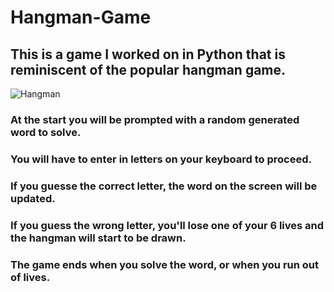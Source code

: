 # Hangman-Game


## This is a game I worked on in Python that is reminiscent of the popular hangman game.


![Hangman](https://github.com/Epicskylegend/Hangman-Game/assets/85533331/213f112c-a3b8-4aee-8d96-a4b8d3a44537)


### At the start you will be prompted with a random generated word to solve.
### You will have to enter in letters on your keyboard to proceed.
### If you guesse the correct letter, the word on the screen will be updated.
### If you guess the wrong letter, you'll lose one of your 6 lives and the hangman will start to be drawn.
### The game ends when you solve the word, or when you run out of lives. 
